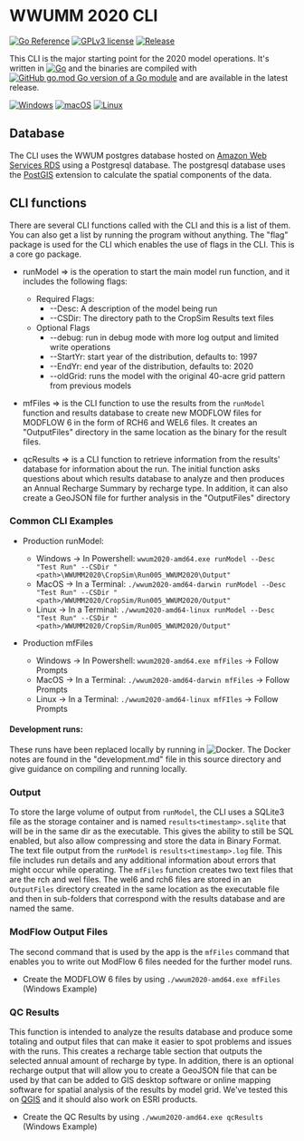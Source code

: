 # WWUMM 2020 CLI
[![Go Reference](https://pkg.go.dev/badge/github.com/Longitude103/wwum2020.svg)](https://pkg.go.dev/github.com/Longitude103/wwum2020)
[![GPLv3 license](https://img.shields.io/badge/License-GPLv3-blue.svg)](http://perso.crans.org/besson/LICENSE.html)
[![Release](https://img.shields.io/github/v/release/Longitude103/wwum2020?display_name=tag)](https://github.com/Longitude103/wwum2020/releases)

This CLI is the major starting point for the 2020 model operations. It's written in [![Go](https://img.shields.io/badge/--00ADD8?style=plastic&logo=go&logoColor=ffffff)](https://golang.org/)
and the binaries are compiled with [![GitHub go.mod Go version of a Go module](https://img.shields.io/github/go-mod/go-version/Longitude103/wwum2020)](https://github.com/Longitude103/wwum2020) and are available in the latest release.

[![Windows](https://svgshare.com/i/ZhY.svg)](https://svgshare.com/i/ZhY.svg) [![macOS](https://svgshare.com/i/ZjP.svg)](https://svgshare.com/i/ZjP.svg) [![Linux](https://svgshare.com/i/Zhy.svg)](https://svgshare.com/i/Zhy.svg)

## Database
The CLI uses the WWUM postgres database hosted on [Amazon Web Services RDS](https://aws.amazon.com/rds/?nc2=h_ql_prod_db_rds) using
a Postgresql database. The postgresql database uses the [PostGIS](https://postgis.net/) extension to calculate the spatial
components of the data.

## CLI functions
There are several CLI functions called with the CLI and this is a list of them. You can 
also get a list by running the program without anything. The "flag" package is used for the CLI which enables the use
of flags in the CLI. This is a core go package.

- runModel => is the operation to start the main model run function, and it includes the following flags:
  - Required Flags: 
    - --Desc: A description of the model being run
    - --CSDir: The directory path to the CropSim Results text files
  - Optional Flags
    - --debug: run in debug mode with more log output and limited write operations
    - --StartYr: start year of the distribution, defaults to: 1997
    - --EndYr: end year of the distribution, defaults to: 2020
    - --oldGrid: runs the model with the original 40-acre grid pattern from previous models


- mfFiles => is the CLI function to use the results from the `runModel` function and results database to create
  new MODFLOW files for MODFLOW 6 in the form of RCH6 and WEL6 files. It creates an "OutputFiles" directory in the
  same location as the binary for the result files.


- qcResults => is a CLI function to retrieve information from the results' database for information about the run. The initial
  function asks questions about which results database to analyze and then produces an Annual Recharge Summary by recharge
  type. In addition, it can also create a GeoJSON file for further analysis in the "OutputFiles" directory
### Common CLI Examples
- Production runModel:
  - Windows -> In Powershell: `wwum2020-amd64.exe runModel --Desc "Test Run" --CSDir "<path>\WWUMM2020\CropSim\Run005_WWUM2020\Output"`
  - MacOS -> In a Terminal: `./wwum2020-amd64-darwin runModel --Desc "Test Run" --CSDir "<path>/WWUMM2020/CropSim/Run005_WWUM2020/Output"`
  - Linux -> In a Terminal: `./wwum2020-amd64-linux runModel --Desc "Test Run" --CSDir "<path>/WWUMM2020/CropSim/Run005_WWUM2020/Output"`
   
- Production mfFiles
  - Windows -> In Powershell: `wwum2020-amd64.exe mfFiles` -> Follow Prompts
  - MacOS -> In a Terminal: `./wwum2020-amd64-darwin mfFiles` -> Follow Prompts
  - Linux -> In a Terminal: `./wwum2020-amd64-linux mfFIles` -> Follow Prompts


#### Development runs:
These runs have been replaced locally by running in ![Docker](https://img.shields.io/badge/docker-%230db7ed.svg?style=plastic&logo=docker&logoColor=white). The Docker notes are found in the "development.md" file in this source 
directory and give guidance on compiling and running locally.

### Output
To store the large volume of output from `runModel`, the CLI uses a SQLite3 file as the storage container and is named
`results<timestamp>.sqlite` that will be in the same dir as the executable. This gives the ability to still be SQL enabled, but also allow compressing and store the data in Binary Format.
The text file output from the `runModel` is `results<timestamp>.log` file. This file includes run details and 
any additional information about errors that might occur while operating. The `mfFiles` function creates two text files that 
are the rch and wel files. The wel6 and rch6 files are stored
in an `OutputFiles` directory created in the same location as the executable file and then in sub-folders that correspond with
the results database and are named the same.

### ModFlow Output Files
The second command that is used by the app is the `mfFiles` command that enables you to write out ModFlow 6 files needed for the 
further model runs.

- Create the MODFLOW 6 files by using `./wwum2020-amd64.exe mfFiles` (Windows Example)

### QC Results
This function is intended to analyze the results database and produce some totaling and output files that can make it easier
to spot problems and issues with the runs. This creates a recharge table section that outputs the selected annual amount of 
recharge by type. In addition, there is an optional recharge output that will allow you to create a GeoJSON file that can be used
by that can be added to GIS desktop software or online mapping software for spatial analysis of the results by model grid. 
We've tested this on [QGIS](https://qgis.org) and it should also work on ESRI products.

- Create the QC Results by using `./wwum2020-amd64.exe qcResults` (Windows Example)
    